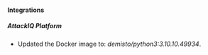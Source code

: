 #### Integrations
##### AttackIQ Platform
- Updated the Docker image to: *demisto/python3:3.10.10.49934*.
